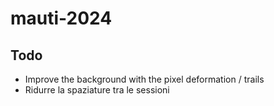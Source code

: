 # mauti-2024

## Todo
* Improve the background with the pixel deformation / trails
* Ridurre la spaziature tra le sessioni
